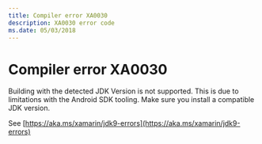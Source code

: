 ```yaml
---
title: Compiler error XA0030
description: XA0030 error code
ms.date: 05/03/2018
---
```

# Compiler error XA0030

Building with the detected JDK Version is not supported. This is due to limitations
with the Android SDK tooling. Make sure you install a compatible JDK version.

See [https://aka.ms/xamarin/jdk9-errors](https://aka.ms/xamarin/jdk9-errors)